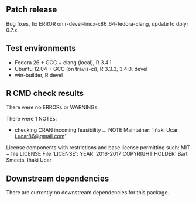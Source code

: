 ## Patch release

Bug fixes, fix ERROR on r-devel-linux-x86_64-fedora-clang, update to dplyr 0.7.x.

## Test environments

* Fedora 26 + GCC + clang (local), R 3.4.1
* Ubuntu 12.04 + GCC (on travis-ci), R 3.3.3, 3.4.0, devel
* win-builder, R devel

## R CMD check results

There were no ERRORs or WARNINGs.

There were 1 NOTEs:

* checking CRAN incoming feasibility ... NOTE
Maintainer: ‘Iñaki Ucar <i.ucar86@gmail.com>’

License components with restrictions and base license permitting such:
  MIT + file LICENSE
File 'LICENSE':
  YEAR: 2016-2017
  COPYRIGHT HOLDER: Bart Smeets, Iñaki Ucar

## Downstream dependencies

There are currently no downstream dependencies for this package.
